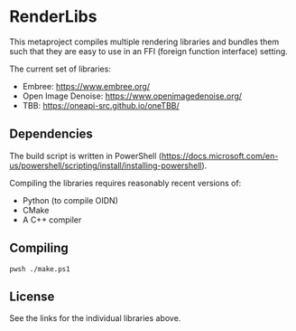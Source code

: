 # RenderLibs

This metaproject compiles multiple rendering libraries and bundles them such that they are easy to use in an FFI (foreign function interface) setting.

The current set of libraries:

- Embree: https://www.embree.org/
- Open Image Denoise: https://www.openimagedenoise.org/
- TBB: https://oneapi-src.github.io/oneTBB/

## Dependencies

The build script is written in PowerShell (https://docs.microsoft.com/en-us/powershell/scripting/install/installing-powershell).

Compiling the libraries requires reasonably recent versions of:

- Python (to compile OIDN)
- CMake
- A C++ compiler

## Compiling

```
pwsh ./make.ps1
```

## License

See the links for the individual libraries above.